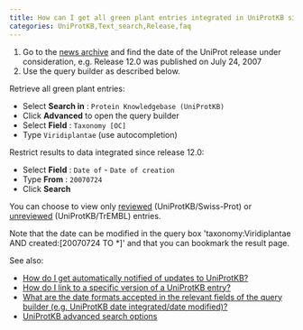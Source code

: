 ```yaml
---
title: How can I get all green plant entries integrated in UniProtKB since release 12.0?
categories: UniProtKB,Text_search,Release,faq
---
```


1.  Go to the [news archive](http://www.uniprot.org/news) and find the date of the UniProt release under consideration, e.g. Release 12.0 was published on July 24, 2007
2.  Use the query builder as described below.

Retrieve all green plant entries:

-   Select **Search in** : `Protein Knowledgebase (UniProtKB)`
-   Click **Advanced** to open the query builder
-   Select **Field** : `Taxonomy [OC]`
-   Type `Viridiplantae` (use autocompletion)

Restrict results to data integrated since release 12.0:

-   Select **Field** : `Date of` - `Date of creation`
-   Type **From** : `20070724`
-   Click **Search**

You can choose to view only [reviewed](http://www.uniprot.org/uniprot?query=taxonomy:viridiplantae+created:%5B20070724+TO+%2A%5D+reviewed:yes) (UniProtKB/Swiss-Prot) or [unreviewed](http://www.uniprot.org/uniprot?query=taxonomy:viridiplantae+created:%5B20070724+TO+%2A%5D+reviewed:no) (UniProtKB/TrEMBL) entries.

Note that the date can be modified in the query box 'taxonomy:Viridiplantae AND created:\[20070724 TO \*\]' and that you can bookmark the result page.

See also:

-   [How do I get automatically notified of updates to UniProtKB?](http://www.uniprot.org/help/update%5Fnotification)
-   [How do I link to a specific version of a UniProtKB entry?](http://www.uniprot.org/help/link%5Fold%5Fversions)
-   [What are the date formats accepted in the relevant fields of the query builder (e.g. UniProtKB date integrated/date modified)?](http://www.uniprot.org/help/date%5Fformats/)
-   [UniProtKB advanced search options](http://www.uniprot.org/help/advanced%5Fsearch)
